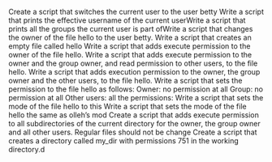 Create a script that switches the current user to the user betty
Write a script that prints the effective username of the current userWrite a script that prints all the groups the current user is part ofWrite a script that changes the owner of the file hello to the user betty.
Write a script that creates an empty file called hello
Write a script that adds execute permission to the owner of the file hello.
Write a script that adds execute permission to the owner and the group owner, and read permission to other users, to the file hello.
Write a script that adds execution permission to the owner, the group owner and the other users, to the file hello.
Write a script that sets the permission to the file hello as follows:
Owner: no permission at all
Group: no permission at all
Other users: all the permissions:
Write a script that sets the mode of the file hello to this
Write a script that sets the mode of the file hello the same as olleh’s mod
Create a script that adds execute permission to all subdirectories of the current directory for the owner, the group owner and all other users. Regular files should not be change
Create a script that creates a directory called my_dir with permissions 751 in the working directory.d
